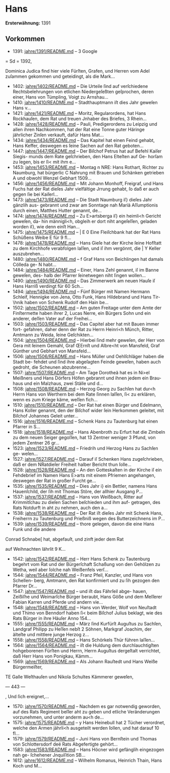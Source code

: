 # Hans

**Ersterwähnung:** 1391

## Vorkommen
- 1391: [jahre/1391/README.md](../jahre/1391/README.md) – 3
Google


= Sd =
1392,

Dominica Judica find hier viele Fürſten, Grafen,
und Herren vom Adel zuſammen gekommen und geteidingt,
als die Mark...
- 1402: [jahre/1402/README.md](../jahre/1402/README.md) – Die
Urteile ſind auf verſchiedene Rechtsbelehrungen von
etlichen Niedergeſeßten geſprochen, deren einer, Hans von
Tümpling, Voigt zu Arnshau...
- 1410: [jahre/1410/README.md](../jahre/1410/README.md) – Stadthauptmann iſt dies Jahr geweſen Hans v...
- 1421: [jahre/1421/README.md](../jahre/1421/README.md) – Moritz, Regularordens, hat Hans
Rockhauſen, dem Rat und treuen Jnhaber des Briefes, 3
Rhein...
- 1428: [jahre/1428/README.md](../jahre/1428/README.md) – Pauli, Predigerordens zu
Leipzig und allen ihren Nachkommen, hat der Rat eine
Tonne guter Häringe jährlicher Zinſen verkauft, dafür
Hans Mat...
- 1434: [jahre/1434/README.md](../jahre/1434/README.md) – Das Kapitel hat einen Feind gehabt, Hans Keffer,
deswegen es ſeine Sachen auf den Rat geboten...
- 1447: [jahre/1447/README.md](../jahre/1447/README.md) – Der Biſchof Petrus hat auf Befehl Kaiſer Siegis-
munds dem Rate geſchrieben, den Hans Elteſten auf Ge-
horſam zu legen, bis er ſi< mit ihm e...
- 1453: [jahre/1453/README.md](../jahre/1453/README.md) – Montag n
NRE: Hans Rothart, Richter zu Naumburg, hat bürgerlic
C Nahrung mit Brauen und Schänken getrieben A
und obwohl Wenzel Gebhart 1509...
- 1456: [jahre/1456/README.md](../jahre/1456/README.md) – Mit Johann Monhoff, Freigraf, und Hans Fuchs hat
der Rat dieſes Jahr vielfältige Jrrung gehabt, ſo daß er
auch gegen ſie bei Kaiſerl...
- 1473: [jahre/1473/README.md](../jahre/1473/README.md) – Die Stadt Naumburg iſ} dieſes Jahr gänzlih aus-
gebrannt und zwar am Sonntage nah Mariä Aſſumptionis
durch einen, Matthes Hutter genannt, de...
- 1474: [jahre/1474/README.md](../jahre/1474/README.md) – Zu E>artsberga iſ} ein heimli<h Gericht geweſen, da-
hin männigli<h, obgleih er dort niht angeſeſſen, geladen
worden iſ}, wie denn einſt Han...
- 1475: [jahre/1475/README.md](../jahre/1475/README.md) – | E
0 Eine Fleiſchbank hat der Rat Hans Schüßens Weibe
E für 9 fl...
- 1478: [jahre/1478/README.md](../jahre/1478/README.md) – Hans Gieſe hat der Kirche ſeine Hofſtatt zu dem
Kirchhofe verabfolgen laſſen, und iſ ihm vergönnt, die | Y
Keller auszubrehen...
- 1480: [jahre/1480/README.md](../jahre/1480/README.md) – f Graf Hans von Beichlingen hat damals Cölleda ge-
N habt...
- 1484: [jahre/1484/README.md](../jahre/1484/README.md) – Einer, Hans Zehl genannt, iſ im Banne geweſen, des-
halb der Pfarrer ſeinetwegen niht ſingen wollen...
- 1490: [jahre/1490/README.md](../jahre/1490/README.md) – Das Zimmerwerk am neuen Hauſe iſ Hans Harriß
verdingt für 60 Sch...
- 1494: [jahre/1494/README.md](../jahre/1494/README.md) – Fünf Bürger mit Namen Hermann Schleif, Hennigke
von Jena, Otto Funk, Hans Hildebrand und Hans Tir-
\hnik haben von Schenk Rudolf den Hain be...
- 1502: [jahre/1502/README.md](../jahre/1502/README.md) – Am guten Freitage unter dem Amte der Finſtermette
haben ihrer 2, Lucas Nerre, ein Bürgers Sohn und ein
anderer, deſſen Vater auf der Freihei...
- 1503: [jahre/1503/README.md](../jahre/1503/README.md) – Das Capitel aber hat mit Bauen immer fort-
gefahren, daher denn der Rat zu Herrn Heinri<h Münch,
Ritter, Amtmann zu Weida, ſeine Geſchikten...
- 1504: [jahre/1504/README.md](../jahre/1504/README.md) – Hierbei ſind mehr
geweſen, der Herr von Gera mit ſeinem Gemahl, Graf
ŒErnſt und Albre<ht von Mansfeld, Graf Günther und
Gebhart von Mansfeld...
- 1506: [jahre/1506/README.md](../jahre/1506/README.md) – Hans Müller und Oehlſchläger haben die Stadt be-
fehdet und ſind ihre abgeſagten Feinde geweſen, haben
auch gedroht, die Scheunen abzubrenne...
- 1507: [jahre/1507/README.md](../jahre/1507/README.md) – Am Tage Dorotheä hat es in Ni>el Meißners und
Hans Dörfers Höfen gebrannt und ihnen jedem ein Brau-
haus und ein Malzhaus, zwei Ställe und d...
- 1508: [jahre/1508/README.md](../jahre/1508/README.md) – Herzog Georg zu Sachſen hat dur<h Herrn Hans von
Werthern bei dem Rate ſinnen laſſen, ſi< zu erklären,
wenn es zum Kriege käme, weſſen fich...
- 1510: [jahre/1510/README.md](../jahre/1510/README.md) – Der Rat hat einen Bürger und Edelmann, Hans
Koller genannt, den der Biſchof wider ſein Herkommen
geleitet, mit Biſchof Johannes Geleit unter...
- 1516: [jahre/1516/README.md](../jahre/1516/README.md) – Schenk Hans zu Tautenburg hat einen Pfarrer in
S...
- 1518: [jahre/1518/README.md](../jahre/1518/README.md) – Hans Abenbroth zu Erfurt hat die Zimbeln zu dem
neuen Seiger gegoſſen, hat 13 Zentner weniger 3 Pfund,
von jedem Zentner 26 gr...
- 1523: [jahre/1523/README.md](../jahre/1523/README.md) – Friedrih und Herzog Hans zu Sachſen ge-
weſen...
- 1527: [jahre/1527/README.md](../jahre/1527/README.md) – Darauf iſ Schenken Hans zugeſchrieben, daß er
dem NRatdieſer Freiheit halber Bericht thun ſolle...
- 1528: [jahre/1528/README.md](../jahre/1528/README.md) – An den Gotteskaſten in der Kirche iſ ein Fehdebrief
im Namen Hans E>arts mit einem Pfriemen angehangen,
deswegen der Rat in großer Furcht ge...
- 1535: [jahre/1535/README.md](../jahre/1535/README.md) – Dies Jahr i} ein Bettler, namens Hans Hauenſchild,
der ſih mit Thomas Störe, der allhier Ausgang P...
- 1537: [jahre/1537/README.md](../jahre/1537/README.md) – Hans von Weißbach, Ritter auf
Krimmitſchau zu dieſen Sachen beſchieden und ihm auf-
getragen, des Rats Notdurft in aht zu nehmen, auch
den a...
- 1538: [jahre/1538/README.md](../jahre/1538/README.md) – Der Rat iſt dieſes Jahr mit Schenk Hans, Freiherrn
zu Tautenburg und Prießniß wegen des Butterzeichnens
im P...
- 1539: [jahre/1539/README.md](../jahre/1539/README.md) – thore gelegen, davon die eine Hans Funk und die andere

Conrad Schnabe[ hat, abgefauſt, und zinft jeder dem Rat

auf Weihnachten lährlit 9 K...
- 1542: [jahre/1542/README.md](../jahre/1542/README.md) – Herr Hans Schenk zu Tautenburg begehrt vom Rat
und der Bürgerſchaft Schaßung von den Gehölzen zu
Wetha, weil aber ſolche nah Weißenfels verſ...
- 1544: [jahre/1544/README.md](../jahre/1544/README.md) – Franz Pfeil, Kanzler, und Hans von Schellen-
berg, Amtmann, den Rat konfirmiert und zu ſih gezogen
den Pfarrer Dr...
- 1547: [jahre/1547/README.md](../jahre/1547/README.md) – und iſt das Fährſeil abge-
hauen, Zeißiſhe und Weimarſche Bürger beraubt, Hans
Göße und dem Meſſerer Fabian Karren und Pferde
und andern vie...
- 1548: [jahre/1548/README.md](../jahre/1548/README.md) – Hans von Werder, Wolf von Neuſtadt und Thimo von
Benndorf haben ſi< beim Biſchof Julius beklagt, wie
des Rats Bürger in ihre Häuſer Anno 154...
- 1555: [jahre/1555/README.md](../jahre/1555/README.md) – März ſind Kurfürſt Auguſtus zu Sachſen,
Landgraf Philipp zu Heſſen nebſt 2 Söhnen, Markgraf
Joachim, der älteſte und mittlere junge Herzog z...
- 1558: [jahre/1558/README.md](../jahre/1558/README.md) – Hans Schörkels Thür
führen laſſen...
- 1564: [jahre/1564/README.md](../jahre/1564/README.md) – iſt die
Huldung dem durchlauchtigſten hohgeborenen Fürſten und
Herrn, Herrn Auguſtus dergeſtalt verrichtet, daß Herr
Hans von Ponigkau, Kämm...
- 1569: [jahre/1569/README.md](../jahre/1569/README.md) – Als Johann Rauſtedt und Hans Weiße Bürgermeiſter,

TE Galle Weſthauſen und Nikola Schultes Kämmerer geweſen,


— 443 —

, Und ſich ereignet,...
- 1570: [jahre/1570/README.md](../jahre/1570/README.md) – Nachdem es gar notwendig geworden, auf des Rats
Regiment beſſer aht zu geben und etliche Veränderungen
vorzunehmen, und unter anderm au<h de...
- 1575: [jahre/1575/README.md](../jahre/1575/README.md) – y Hans Heinebull hat 2 Tücher verordnet, welche den
Armen jährli<h ausgeteilt werden ſollen, und hat darauf
10 fl...
- 1579: [jahre/1579/README.md](../jahre/1579/README.md) – Juni
Hans von Bernſtein und Thomas von Schlottersdorf deë
Rats Abgefertigte gehört...
- 1583: [jahre/1583/README.md](../jahre/1583/README.md) – Hans Höcner wird gefänglih eingezogen nah ge-
ſchehener Jnquiſition SB...
- 1612: [jahre/1612/README.md](../jahre/1612/README.md) – Wilhelm Romanus, Heinrich
Thain, Hans Koch und M...
